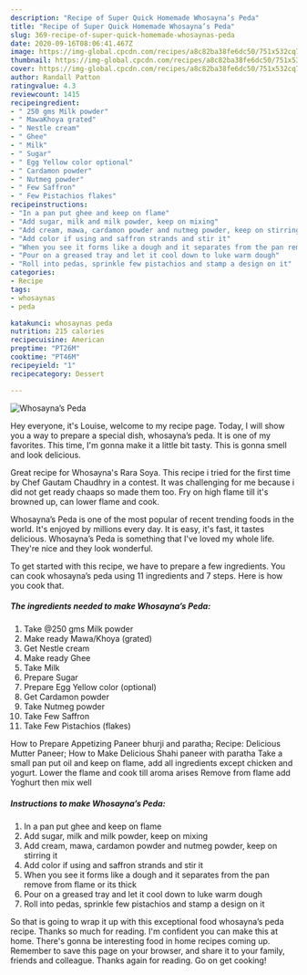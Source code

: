 ```yaml
---
description: "Recipe of Super Quick Homemade Whosayna’s Peda"
title: "Recipe of Super Quick Homemade Whosayna’s Peda"
slug: 369-recipe-of-super-quick-homemade-whosaynas-peda
date: 2020-09-16T08:06:41.467Z
image: https://img-global.cpcdn.com/recipes/a8c82ba38fe6dc50/751x532cq70/whosaynas-peda-recipe-main-photo.jpg
thumbnail: https://img-global.cpcdn.com/recipes/a8c82ba38fe6dc50/751x532cq70/whosaynas-peda-recipe-main-photo.jpg
cover: https://img-global.cpcdn.com/recipes/a8c82ba38fe6dc50/751x532cq70/whosaynas-peda-recipe-main-photo.jpg
author: Randall Patton
ratingvalue: 4.3
reviewcount: 1415
recipeingredient:
- " 250 gms Milk powder"
- " MawaKhoya grated"
- " Nestle cream"
- " Ghee"
- " Milk"
- " Sugar"
- " Egg Yellow color optional"
- " Cardamon powder"
- " Nutmeg powder"
- " Few Saffron"
- " Few Pistachios flakes"
recipeinstructions:
- "In a pan put ghee and keep on flame"
- "Add sugar, milk and milk powder, keep on mixing"
- "Add cream, mawa, cardamon powder and nutmeg powder, keep on stirring it"
- "Add color if using and saffron strands and stir it"
- "When you see it forms like a dough and it separates from the pan remove from flame or its thick"
- "Pour on a greased tray and let it cool down to luke warm dough"
- "Roll into pedas, sprinkle few pistachios and stamp a design on it"
categories:
- Recipe
tags:
- whosaynas
- peda

katakunci: whosaynas peda 
nutrition: 215 calories
recipecuisine: American
preptime: "PT26M"
cooktime: "PT46M"
recipeyield: "1"
recipecategory: Dessert

---
```



![Whosayna’s Peda](https://img-global.cpcdn.com/recipes/a8c82ba38fe6dc50/751x532cq70/whosaynas-peda-recipe-main-photo.jpg)

Hey everyone, it's Louise, welcome to my recipe page. Today, I will show you a way to prepare a special dish, whosayna’s peda. It is one of my favorites. This time, I'm gonna make it a little bit tasty. This is gonna smell and look delicious.

Great recipe for Whosayna&#39;s Rara Soya. This recipe i tried for the first time by Chef Gautam Chaudhry in a contest. It was challenging for me because i did not get ready chaaps so made them too. Fry on high flame till it&#39;s browned up, can lower flame and cook.

Whosayna’s Peda is one of the most popular of recent trending foods in the world. It's enjoyed by millions every day. It is easy, it's fast, it tastes delicious. Whosayna’s Peda is something that I've loved my whole life. They're nice and they look wonderful.


To get started with this recipe, we have to prepare a few ingredients. You can cook whosayna’s peda using 11 ingredients and 7 steps. Here is how you cook that.

<!--inarticleads1-->

##### The ingredients needed to make Whosayna’s Peda:

1. Take  @250 gms Milk powder
1. Make ready  Mawa/Khoya (grated)
1. Get  Nestle cream
1. Make ready  Ghee
1. Take  Milk
1. Prepare  Sugar
1. Prepare  Egg Yellow color (optional)
1. Get  Cardamon powder
1. Take  Nutmeg powder
1. Take  Few Saffron
1. Take  Few Pistachios (flakes)


How to Prepare Appetizing Paneer bhurji and paratha; Recipe: Delicious Mutter Paneer; How to Make Delicious Shahi paneer with paratha Take a small pan put oil and keep on flame, add all ingredients except chicken and yogurt. Lower the flame and cook till aroma arises Remove from flame add Yoghurt then mix well 

<!--inarticleads2-->

##### Instructions to make Whosayna’s Peda:

1. In a pan put ghee and keep on flame
1. Add sugar, milk and milk powder, keep on mixing
1. Add cream, mawa, cardamon powder and nutmeg powder, keep on stirring it
1. Add color if using and saffron strands and stir it
1. When you see it forms like a dough and it separates from the pan remove from flame or its thick
1. Pour on a greased tray and let it cool down to luke warm dough
1. Roll into pedas, sprinkle few pistachios and stamp a design on it




So that is going to wrap it up with this exceptional food whosayna’s peda recipe. Thanks so much for reading. I'm confident you can make this at home. There's gonna be interesting food in home recipes coming up. Remember to save this page on your browser, and share it to your family, friends and colleague. Thanks again for reading. Go on get cooking!
